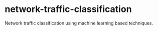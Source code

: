 # network-traffic-classification
Network traffic classification using machine learning based techniques.

